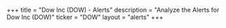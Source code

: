 +++
title = "Dow Inc (DOW) - Alerts"
description = "Analyze the Alerts for Dow Inc (DOW)"
ticker = "DOW"
layout = "alerts"
+++


